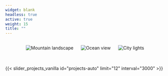 ```yaml
---
widget: blank
headless: true
active: true
weight: 15
title: ""
---
```


<div class="kgd-slider">
  <img src="https://images.unsplash.com/photo-1620662731530-c2b9d06b0fef?w=1200&q=80" alt="Mountain landscape">
  <img src="https://images.unsplash.com/photo-1618220408826-d1d0f8a7a4ab?w=1200&q=80" alt="Ocean view">
  <img src="https://images.unsplash.com/photo-1603791452906-b11dcf86a6a0?w=1200&q=80" alt="City lights">
</div>
<style>
/* 슬라이더 컨테이너*/
.kgd-slider {
  display: flex;
  justify-content: center;
  align-items: flex-start;
  flex-wrap: nowrap;
  gap: 1.5rem;
  padding: 1rem 0 3rem 0;
  overflow-x: auto;
  scroll-snap-type: x mandatory;
  scroll-behavior: smooth;
}
</style>
{{< slider_projects_vanilla id="projects-auto" limit="12" interval="3000" >}}
